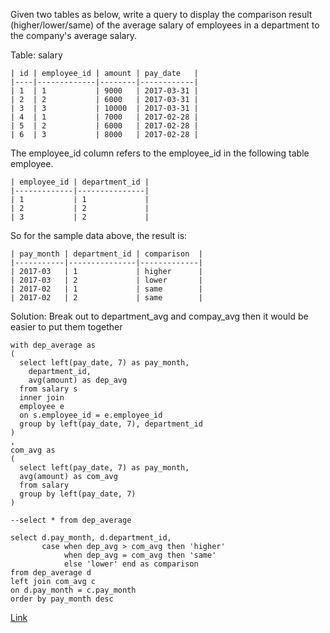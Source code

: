 Given two tables as below, write a query to display the comparison result (higher/lower/same) of the average salary of employees in a department to the company's average salary.
 
Table: salary
```
| id | employee_id | amount | pay_date   |
|----|-------------|--------|------------|
| 1  | 1           | 9000   | 2017-03-31 |
| 2  | 2           | 6000   | 2017-03-31 |
| 3  | 3           | 10000  | 2017-03-31 |
| 4  | 1           | 7000   | 2017-02-28 |
| 5  | 2           | 6000   | 2017-02-28 |
| 6  | 3           | 8000   | 2017-02-28 |
``` 

The employee_id column refers to the employee_id in the following table employee.
``` 
| employee_id | department_id |
|-------------|---------------|
| 1           | 1             |
| 2           | 2             |
| 3           | 2             |
``` 
So for the sample data above, the result is:
``` 
| pay_month | department_id | comparison  |
|-----------|---------------|-------------|
| 2017-03   | 1             | higher      |
| 2017-03   | 2             | lower       |
| 2017-02   | 1             | same        |
| 2017-02   | 2             | same        |
```
Solution: Break out to department_avg and compay_avg then it would be easier to put them together
```
with dep_average as
(
  select left(pay_date, 7) as pay_month,
    department_id,
    avg(amount) as dep_avg
  from salary s
  inner join
  employee e
  on s.employee_id = e.employee_id
  group by left(pay_date, 7), department_id
)
,
com_avg as
(
  select left(pay_date, 7) as pay_month,
  avg(amount) as com_avg
  from salary
  group by left(pay_date, 7)  
)

--select * from dep_average

select d.pay_month, d.department_id,
       case when dep_avg > com_avg then 'higher'
            when dep_avg = com_avg then 'same'
            else 'lower' end as comparison
from dep_average d
left join com_avg c
on d.pay_month = c.pay_month
order by pay_month desc

```
[Link](https://leetcode.com/problems/average-salary-departments-vs-company/)
